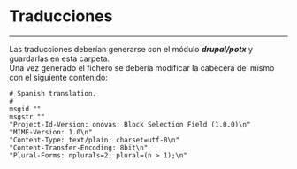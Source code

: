 # Traducciones
---

Las traducciones deberían generarse con el módulo ***drupal/potx***
y guardarlas en esta carpeta.  
Una vez generado el fichero se debería modificar la cabecera del mismo con
el siguiente contenido:

```
# Spanish translation.
#
msgid ""
msgstr ""
"Project-Id-Version: onovas: Block Selection Field (1.0.0)\n"
"MIME-Version: 1.0\n"
"Content-Type: text/plain; charset=utf-8\n"
"Content-Transfer-Encoding: 8bit\n"
"Plural-Forms: nplurals=2; plural=(n > 1);\n"
```